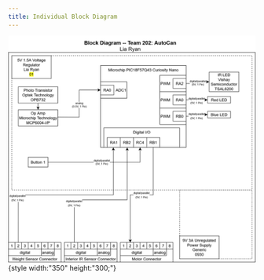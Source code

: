 ```yaml
---
title: Individual Block Diagram
---
```


![Block1](Lia_Ryan_Individual_Block_Diagram.png){style width:"350" height:"300;"}